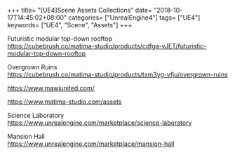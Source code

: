 +++
title= "[UE4]Scene Assets Collections"
date= "2018-10-17T14:45:02+08:00"
categories= ["UnrealEngine4"]
tags= ["UE4"]
keywords= ["UE4", "Scene", "Assets"]
+++

Futuristic modular top-down rooftop  
https://cubebrush.co/matima-studio/products/cdfga-vJET/futuristic-modular-top-down-rooftop

Overgrown Ruins  
https://cubebrush.co/matima-studio/products/txm3yg-vfju/overgrown-ruins

https://www.mawiunited.com/

https://www.matima-studio.com/assets

Science Laboratory  
https://www.unrealengine.com/marketplace/science-laboratory

Mansion Hall  
https://www.unrealengine.com/marketplace/mansion-hall